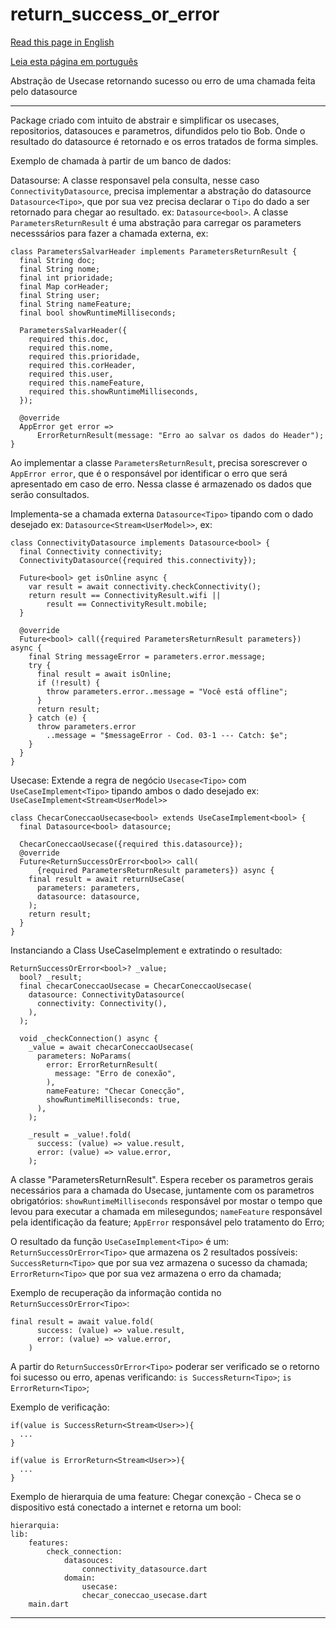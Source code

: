 # return_success_or_error

[Read this page in English](https://github.com/pwlimaverde/return_success_or_error/blob/master/README.md)

[Leia esta página em português](https://github.com/pwlimaverde/return_success_or_error/blob/master/README-pt.md)

Abstração de Usecase retornando sucesso ou erro de uma chamada feita pelo datasource

----

Package criado com intuito de abstrair e simplificar os usecases, repositorios, datasouces e parametros, difundidos pelo tio Bob. Onde o resultado do datasource é retornado e os erros tratados de forma simples.

Exemplo de chamada à partir de um banco de dados:

Datasourse:
A classe responsavel pela consulta, nesse caso ```ConnectivityDatasource```, precisa implementar a abstração do datasource ```Datasource<Tipo>```, que por sua vez precisa declarar o ```Tipo``` do dado a ser retornado para chegar ao resultado. ex: ```Datasource<bool>```. A classe ```ParametersReturnResult``` é uma abstração para carregar os parameters necesssários para fazer a chamada externa, ex:
```
class ParametersSalvarHeader implements ParametersReturnResult {
  final String doc;
  final String nome;
  final int prioridade;
  final Map corHeader;
  final String user;
  final String nameFeature;
  final bool showRuntimeMilliseconds;

  ParametersSalvarHeader({
    required this.doc,
    required this.nome,
    required this.prioridade,
    required this.corHeader,
    required this.user,
    required this.nameFeature,
    required this.showRuntimeMilliseconds,
  });

  @override
  AppError get error =>
      ErrorReturnResult(message: "Erro ao salvar os dados do Header");
}
```
Ao implementar a classe ```ParametersReturnResult```, precisa sorescrever o ```AppError error```, que é o responsável por identificar o erro que será apresentado em caso de erro. Nessa classe é armazenado os dados que serão consultados.

Implementa-se a chamada externa ```Datasource<Tipo>``` tipando com o dado desejado ex: ```Datasource<Stream<UserModel>>```, ex:
```
class ConnectivityDatasource implements Datasource<bool> {
  final Connectivity connectivity;
  ConnectivityDatasource({required this.connectivity});

  Future<bool> get isOnline async {
    var result = await connectivity.checkConnectivity();
    return result == ConnectivityResult.wifi ||
        result == ConnectivityResult.mobile;
  }

  @override
  Future<bool> call({required ParametersReturnResult parameters}) async {
    final String messageError = parameters.error.message;
    try {
      final result = await isOnline;
      if (!result) {
        throw parameters.error..message = "Você está offline";
      }
      return result;
    } catch (e) {
      throw parameters.error
        ..message = "$messageError - Cod. 03-1 --- Catch: $e";
    }
  }
}
```
Usecase:
Extende a regra de negócio ```Usecase<Tipo>``` com ```UseCaseImplement<Tipo>``` tipando ambos o dado desejado ex: ```UseCaseImplement<Stream<UserModel>>```
```
class ChecarConeccaoUsecase<bool> extends UseCaseImplement<bool> {
  final Datasource<bool> datasource;

  ChecarConeccaoUsecase({required this.datasource});
  @override
  Future<ReturnSuccessOrError<bool>> call(
      {required ParametersReturnResult parameters}) async {
    final result = await returnUseCase(
      parameters: parameters,
      datasource: datasource,
    );
    return result;
  }
}
```

Instanciando a Class UseCaseImplement<Tipo> e extratindo o resultado:
```
ReturnSuccessOrError<bool>? _value;
  bool? _result;
  final checarConeccaoUsecase = ChecarConeccaoUsecase(
    datasource: ConnectivityDatasource(
      connectivity: Connectivity(),
    ),
  );

  void _checkConnection() async {
    _value = await checarConeccaoUsecase(
      parameters: NoParams(
        error: ErrorReturnResult(
          message: "Erro de conexão",
        ),
        nameFeature: "Checar Conecção",
        showRuntimeMilliseconds: true,
      ),
    );

    _result = _value!.fold(
      success: (value) => value.result,
      error: (value) => value.error,
    );
```

A classe "ParametersReturnResult". Espera receber os parametros gerais necessários para a chamada do Usecase, juntamente com os parametros obrigatórios:
```showRuntimeMilliseconds``` responsável por mostar o tempo que levou para executar a chamada em milesegundos;
```nameFeature``` responsável pela identificação da feature;
```AppError``` responsável pelo tratamento do Erro;

O resultado da função ```UseCaseImplement<Tipo>``` é um: ```ReturnSuccessOrError<Tipo>``` que armazena os 2 resultados possíveis:
```SuccessReturn<Tipo>``` que por sua vez armazena o sucesso da chamada;
```ErrorReturn<Tipo>``` que por sua vez armazena o erro da chamada;

Exemplo de recuperação da informação contida no ```ReturnSuccessOrError<Tipo>```:

```
final result = await value.fold(
      success: (value) => value.result,
      error: (value) => value.error,
    )
```

A partir do ```ReturnSuccessOrError<Tipo>``` poderar ser verificado se o retorno foi sucesso ou erro, apenas verificando:
```is SuccessReturn<Tipo>```;
```is ErrorReturn<Tipo>```;

Exemplo de verificação:

```
if(value is SuccessReturn<Stream<User>>){
  ...
}
```
```
if(value is ErrorReturn<Stream<User>>){
  ...
}
```

Exemplo de hierarquia de uma feature:
Chegar conexção - Checa se o dispositivo está conectado a internet e retorna um bool:

```
hierarquia:
lib:
    features:
        check_connection:
            datasouces:
                connectivity_datasource.dart
            domain:
                usecase:
                checar_coneccao_usecase.dart
    main.dart
```
----